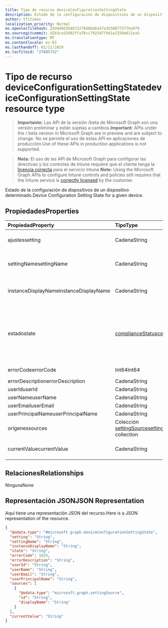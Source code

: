 ```yaml
---
title: Tipo de recurso deviceConfigurationSettingState
description: Estado de la configuración de dispositivos de un dispositivo determinado.
author: tfitzmac
localization_priority: Normal
ms.openlocfilehash: 25d4d8d35467227660bb6a5fe3550077377be979
ms.sourcegitcommit: d2b3ca32602ffa76cc7925d7f4d1e2258e611ea5
ms.translationtype: MT
ms.contentlocale: es-ES
ms.lasthandoff: 01/11/2019
ms.locfileid: "27885732"
---
```

# <a name="deviceconfigurationsettingstate-resource-type"></a><span data-ttu-id="c9d40-103">Tipo de recurso deviceConfigurationSettingState</span><span class="sxs-lookup"><span data-stu-id="c9d40-103">deviceConfigurationSettingState resource type</span></span>

> <span data-ttu-id="c9d40-104">**Importante:** Las API de la versión /beta de Microsoft Graph son una versión preliminar y están sujetas a cambios.</span><span class="sxs-lookup"><span data-stu-id="c9d40-104">**Important:** APIs under the / beta version in Microsoft Graph are in preview and are subject to change.</span></span> <span data-ttu-id="c9d40-105">No se permite el uso de estas API en aplicaciones de producción.</span><span class="sxs-lookup"><span data-stu-id="c9d40-105">Use of these APIs in production applications is not supported.</span></span>

> <span data-ttu-id="c9d40-106">**Nota:** El uso de las API de Microsoft Graph para configurar las directivas y los controles de Intune requiere que el cliente tenga la [licencia correcta](https://go.microsoft.com/fwlink/?linkid=839381) para el servicio Intune.</span><span class="sxs-lookup"><span data-stu-id="c9d40-106">**Note:** Using the Microsoft Graph APIs to configure Intune controls and policies still requires that the Intune service is [correctly licensed](https://go.microsoft.com/fwlink/?linkid=839381) by the customer.</span></span>

<span data-ttu-id="c9d40-107">Estado de la configuración de dispositivos de un dispositivo determinado.</span><span class="sxs-lookup"><span data-stu-id="c9d40-107">Device Configuration Setting State for a given device.</span></span>
## <a name="properties"></a><span data-ttu-id="c9d40-108">Propiedades</span><span class="sxs-lookup"><span data-stu-id="c9d40-108">Properties</span></span>
|<span data-ttu-id="c9d40-109">Propiedad</span><span class="sxs-lookup"><span data-stu-id="c9d40-109">Property</span></span>|<span data-ttu-id="c9d40-110">Tipo</span><span class="sxs-lookup"><span data-stu-id="c9d40-110">Type</span></span>|<span data-ttu-id="c9d40-111">Descripción</span><span class="sxs-lookup"><span data-stu-id="c9d40-111">Description</span></span>|
|:---|:---|:---|
|<span data-ttu-id="c9d40-112">ajustes</span><span class="sxs-lookup"><span data-stu-id="c9d40-112">setting</span></span>|<span data-ttu-id="c9d40-113">Cadena</span><span class="sxs-lookup"><span data-stu-id="c9d40-113">String</span></span>|<span data-ttu-id="c9d40-114">La configuración que se está notificando</span><span class="sxs-lookup"><span data-stu-id="c9d40-114">The setting that is being reported</span></span>|
|<span data-ttu-id="c9d40-115">settingName</span><span class="sxs-lookup"><span data-stu-id="c9d40-115">settingName</span></span>|<span data-ttu-id="c9d40-116">Cadena</span><span class="sxs-lookup"><span data-stu-id="c9d40-116">String</span></span>|<span data-ttu-id="c9d40-117">Nombre descriptivo de la configuración de usuario o localizada que se está notificando</span><span class="sxs-lookup"><span data-stu-id="c9d40-117">Localized/user friendly setting name that is being reported</span></span>|
|<span data-ttu-id="c9d40-118">instanceDisplayName</span><span class="sxs-lookup"><span data-stu-id="c9d40-118">instanceDisplayName</span></span>|<span data-ttu-id="c9d40-119">Cadena</span><span class="sxs-lookup"><span data-stu-id="c9d40-119">String</span></span>|<span data-ttu-id="c9d40-120">Nombre de la instancia de configuración que se está notificando.</span><span class="sxs-lookup"><span data-stu-id="c9d40-120">Name of setting instance that is being reported.</span></span>|
|<span data-ttu-id="c9d40-121">estado</span><span class="sxs-lookup"><span data-stu-id="c9d40-121">state</span></span>|[<span data-ttu-id="c9d40-122">complianceStatus</span><span class="sxs-lookup"><span data-stu-id="c9d40-122">complianceStatus</span></span>](../resources/intune-shared-compliancestatus.md)|<span data-ttu-id="c9d40-123">El estado de cumplimiento de la configuración.</span><span class="sxs-lookup"><span data-stu-id="c9d40-123">The compliance state of the setting.</span></span> <span data-ttu-id="c9d40-124">Los valores posibles son: `unknown`, `notApplicable`, `compliant`, `remediated`, `nonCompliant`, `error`, `conflict` y `notAssigned`.</span><span class="sxs-lookup"><span data-stu-id="c9d40-124">Possible values are: `unknown`, `notApplicable`, `compliant`, `remediated`, `nonCompliant`, `error`, `conflict`, `notAssigned`.</span></span>|
|<span data-ttu-id="c9d40-125">errorCode</span><span class="sxs-lookup"><span data-stu-id="c9d40-125">errorCode</span></span>|<span data-ttu-id="c9d40-126">Int64</span><span class="sxs-lookup"><span data-stu-id="c9d40-126">Int64</span></span>|<span data-ttu-id="c9d40-127">Código de error de la configuración</span><span class="sxs-lookup"><span data-stu-id="c9d40-127">Error code for the setting</span></span>|
|<span data-ttu-id="c9d40-128">errorDescription</span><span class="sxs-lookup"><span data-stu-id="c9d40-128">errorDescription</span></span>|<span data-ttu-id="c9d40-129">Cadena</span><span class="sxs-lookup"><span data-stu-id="c9d40-129">String</span></span>|<span data-ttu-id="c9d40-130">Descripción del error</span><span class="sxs-lookup"><span data-stu-id="c9d40-130">Error description</span></span>|
|<span data-ttu-id="c9d40-131">userId</span><span class="sxs-lookup"><span data-stu-id="c9d40-131">userId</span></span>|<span data-ttu-id="c9d40-132">Cadena</span><span class="sxs-lookup"><span data-stu-id="c9d40-132">String</span></span>|<span data-ttu-id="c9d40-133">UserId</span><span class="sxs-lookup"><span data-stu-id="c9d40-133">UserId</span></span>|
|<span data-ttu-id="c9d40-134">userName</span><span class="sxs-lookup"><span data-stu-id="c9d40-134">userName</span></span>|<span data-ttu-id="c9d40-135">Cadena</span><span class="sxs-lookup"><span data-stu-id="c9d40-135">String</span></span>|<span data-ttu-id="c9d40-136">UserName</span><span class="sxs-lookup"><span data-stu-id="c9d40-136">UserName</span></span>|
|<span data-ttu-id="c9d40-137">userEmail</span><span class="sxs-lookup"><span data-stu-id="c9d40-137">userEmail</span></span>|<span data-ttu-id="c9d40-138">Cadena</span><span class="sxs-lookup"><span data-stu-id="c9d40-138">String</span></span>|<span data-ttu-id="c9d40-139">UserEmail</span><span class="sxs-lookup"><span data-stu-id="c9d40-139">UserEmail</span></span>|
|<span data-ttu-id="c9d40-140">userPrincipalName</span><span class="sxs-lookup"><span data-stu-id="c9d40-140">userPrincipalName</span></span>|<span data-ttu-id="c9d40-141">Cadena</span><span class="sxs-lookup"><span data-stu-id="c9d40-141">String</span></span>|<span data-ttu-id="c9d40-142">UserPrincipalName.</span><span class="sxs-lookup"><span data-stu-id="c9d40-142">UserPrincipalName.</span></span>|
|<span data-ttu-id="c9d40-143">orígenes</span><span class="sxs-lookup"><span data-stu-id="c9d40-143">sources</span></span>|<span data-ttu-id="c9d40-144">Colección [settingSource](../resources/intune-deviceconfig-settingsource.md)</span><span class="sxs-lookup"><span data-stu-id="c9d40-144">[settingSource](../resources/intune-deviceconfig-settingsource.md) collection</span></span>|<span data-ttu-id="c9d40-145">Directivas colaboradoras</span><span class="sxs-lookup"><span data-stu-id="c9d40-145">Contributing policies</span></span>|
|<span data-ttu-id="c9d40-146">currentValue</span><span class="sxs-lookup"><span data-stu-id="c9d40-146">currentValue</span></span>|<span data-ttu-id="c9d40-147">Cadena</span><span class="sxs-lookup"><span data-stu-id="c9d40-147">String</span></span>|<span data-ttu-id="c9d40-148">Valor actual de la configuración en el dispositivo</span><span class="sxs-lookup"><span data-stu-id="c9d40-148">Current value of setting on device</span></span>|

## <a name="relationships"></a><span data-ttu-id="c9d40-149">Relaciones</span><span class="sxs-lookup"><span data-stu-id="c9d40-149">Relationships</span></span>
<span data-ttu-id="c9d40-150">Ninguna</span><span class="sxs-lookup"><span data-stu-id="c9d40-150">None</span></span>
## <a name="json-representation"></a><span data-ttu-id="c9d40-151">Representación JSON</span><span class="sxs-lookup"><span data-stu-id="c9d40-151">JSON Representation</span></span>
<span data-ttu-id="c9d40-152">Aquí tiene una representación JSON del recurso.</span><span class="sxs-lookup"><span data-stu-id="c9d40-152">Here is a JSON representation of the resource.</span></span>
<!-- {
  "blockType": "resource",
  "@odata.type": "microsoft.graph.deviceConfigurationSettingState"
}
-->
``` json
{
  "@odata.type": "#microsoft.graph.deviceConfigurationSettingState",
  "setting": "String",
  "settingName": "String",
  "instanceDisplayName": "String",
  "state": "String",
  "errorCode": 1024,
  "errorDescription": "String",
  "userId": "String",
  "userName": "String",
  "userEmail": "String",
  "userPrincipalName": "String",
  "sources": [
    {
      "@odata.type": "microsoft.graph.settingSource",
      "id": "String",
      "displayName": "String"
    }
  ],
  "currentValue": "String"
}
```





